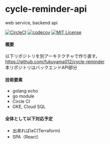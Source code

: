 # cycle-reminder-api
web service, backend api

[![CircleCI](https://circleci.com/gh/fukuyama012/cycle-reminder-api/tree/master.svg?style=svg)](https://circleci.com/gh/fukuyama012/cycle-reminder-api/tree/master)
[![codecov](https://codecov.io/gh/fukuyama012/cycle-reminder-api/branch/master/graph/badge.svg)](https://codecov.io/gh/fukuyama012/cycle-reminder-api)
[![MIT License](http://img.shields.io/badge/license-MIT-blue.svg?style=flat)](LICENSE)


#### 概要

以下リポジトリを別アーキテクチャで作り直す。  
https://github.com/fukuyama012/cycle-reminder  
本リポジトリはバックエンドAPI部分

#### 技術要素

* golang echo
* go module
* Circle CI
* GKE, Cloud SQL

#### 全体として以下対応予定  

* 出来ればIaC(Terraform)
* SPA（React）

